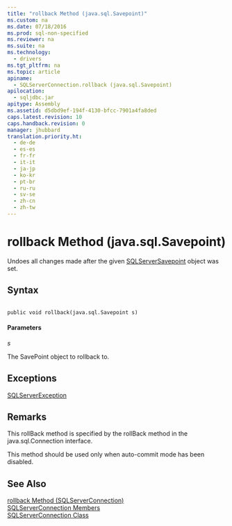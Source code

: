 ```yaml
---
title: "rollback Method (java.sql.Savepoint)"
ms.custom: na
ms.date: 07/18/2016
ms.prod: sql-non-specified
ms.reviewer: na
ms.suite: na
ms.technology: 
  - drivers
ms.tgt_pltfrm: na
ms.topic: article
apiname: 
  - SQLServerConnection.rollback (java.sql.Savepoint)
apilocation: 
  - sqljdbc.jar
apitype: Assembly
ms.assetid: d5dbd9ef-194f-4130-bfcc-7901a4fa8ded
caps.latest.revision: 10
caps.handback.revision: 0
manager: jhubbard
translation.priority.ht: 
  - de-de
  - es-es
  - fr-fr
  - it-it
  - ja-jp
  - ko-kr
  - pt-br
  - ru-ru
  - sv-se
  - zh-cn
  - zh-tw
---
```

# rollback Method (java.sql.Savepoint)
  Undoes all changes made after the given [SQLServerSavepoint](../content/SQLServerSavepoint-Class.md) object was set.  
  
## Syntax  
  
```  
  
public void rollback(java.sql.Savepoint s)  
```  
  
#### Parameters  
 *s*  
  
 The SavePoint object to rollback to.  
  
## Exceptions  
 [SQLServerException](../content/SQLServerException-Class.md)  
  
## Remarks  
 This rollBack method is specified by the rollBack method in the java.sql.Connection interface.  
  
 This method should be used only when auto-commit mode has been disabled.  
  
## See Also  
 [rollback Method &#40;SQLServerConnection&#41;](../content/rollback-Method--SQLServerConnection-.md)   
 [SQLServerConnection Members](../content/SQLServerConnection-Members.md)   
 [SQLServerConnection Class](../content/SQLServerConnection-Class.md)  
  
  